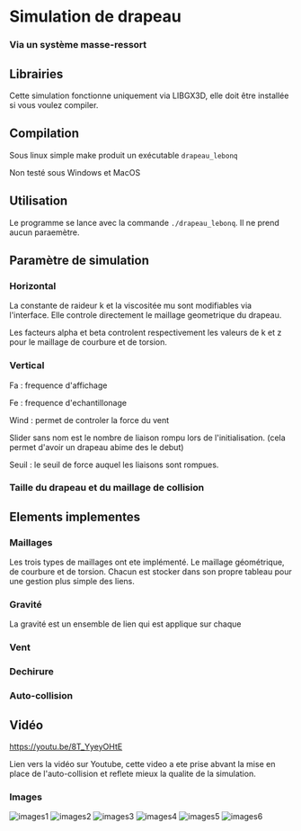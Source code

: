 # Simulation de drapeau
### Via un système masse-ressort

## Librairies

Cette simulation fonctionne uniquement via LIBGX3D, elle doit être installée si vous voulez compiler.

## Compilation

Sous linux simple make produit un exécutable `drapeau_lebonq`

Non testé sous Windows et MacOS

## Utilisation

Le programme se lance avec la commande `./drapeau_lebonq`. Il ne prend aucun paraemètre.

## Paramètre de simulation

### Horizontal

La constante de raideur k et la viscositée mu sont modifiables via l'interface. Elle controle directement le maillage geometrique du drapeau.

Les facteurs alpha et beta controlent respectivement les valeurs de k et z pour le maillage de courbure et de torsion.

### Vertical

Fa : frequence d'affichage

Fe : frequence d'echantillonage

Wind : permet de controler la force du vent

Slider sans nom est le nombre de liaison rompu lors de l'initialisation. (cela permet d'avoir un drapeau abime des le debut)

Seuil : le seuil de force auquel les liaisons sont rompues.

### Taille du drapeau et du maillage de collision



## Elements implementes

### Maillages

Les trois types de maillages ont ete implémenté. Le maillage géométrique, de courbure et de torsion.
Chacun est stocker dans son propre tableau pour une gestion plus simple des liens.

### Gravité 

La gravité est un ensemble de lien qui est applique sur chaque

### Vent

### Dechirure

### Auto-collision

## Vidéo

https://youtu.be/8T_YyeyOHtE

Lien vers la vidéo sur Youtube, cette video a ete prise abvant la mise en place de l'auto-collision et reflete mieux la qualite de la simulation.


### Images

![images1](images/images1.png)
![images2](images/images2.png)
![images3](images/images3.png)
![images4](images/images4.png)
![images5](images/images5.png)
![images6](images/images6.png)
